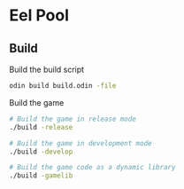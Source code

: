 # Eel Pool

## Build

Build the build script

```bash
odin build build.odin -file
```

Build the game

```bash
# Build the game in release mode
./build -release

# Build the game in development mode
./build -develop

# Build the game code as a dynamic library
./build -gamelib
```
